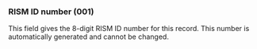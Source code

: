 ### RISM ID number (001)

This field gives the 8-digit RISM ID number for this record. This number is automatically generated and cannot be
changed.
